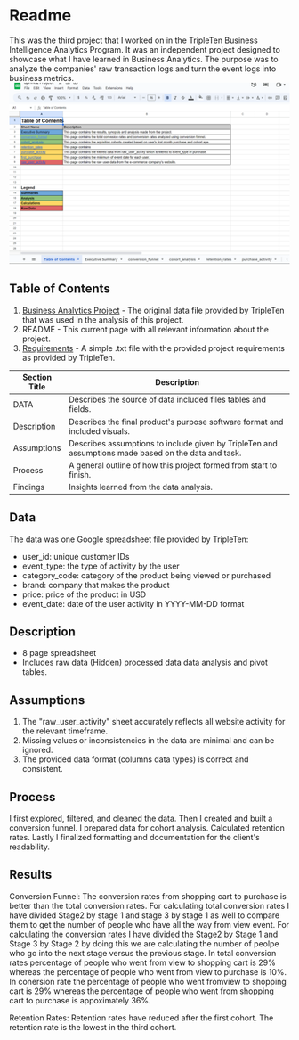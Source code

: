 
# Readme

This was the third project that I worked on in the TripleTen Business Intelligence Analytics Program. It was an independent project designed to showcase what I have learned in Business Analytics. The purpose was to analyze the companies' raw transaction logs and turn the event logs into business metrics.
![Business Analytics](https://github.com/mudumbaigth/Dataprojects_Tripleten/blob/main/E-Commerce%20company/Business_Analytics.png)

## Table of Contents

1. [Business Analytics Project](https://github.com/mudumbaigth/Dataprojects_Tripleten/blob/main/E-Commerce%20company/Business%20Analytics%20Project.xlsx) - The original data file provided by TripleTen that was used in the analysis of this project.
2. README - This current page with all relevant information about the project.
3. [Requirements](https://github.com/mudumbaigth/Dataprojects_Tripleten/blob/main/E-Commerce%20company/Requirements.txt) - A simple .txt file with the provided project requirements as provided by TripleTen.

| Section Title | Description |
| ------------- | ----------- |
| DATA          | Describes the source of data included files tables and fields. |
| Description   | Describes the final product's purpose software format and included visuals. |
| Assumptions   | Describes assumptions to include given by TripleTen and assumptions made based on the data and task. |
| Process       | A general outline of how this project formed from start to finish. |
| Findings      | Insights learned from the data analysis. |

## Data

The data was one Google spreadsheet file provided by TripleTen:
- user_id: unique customer IDs
- event_type: the type of activity by the user
- category_code: category of the product being viewed or purchased
- brand: company that makes the product
- price: price of the product in USD
- event_date: date of the user activity in YYYY-MM-DD format

## Description

- 8 page spreadsheet
- Includes raw data (Hidden) processed data data analysis and pivot tables.

## Assumptions

1. The "raw_user_activity" sheet accurately reflects all website activity for the relevant timeframe.
2. Missing values or inconsistencies in the data are minimal and can be ignored.
3. The provided data format (columns data types) is correct and consistent.

## Process

I first explored, filtered, and cleaned the data. Then I created and built a conversion funnel. I prepared data for cohort analysis. Calculated retention rates. Lastly I finalized formatting and documentation for the client's readability.

## Results

Conversion Funnel: The conversion rates from shopping cart to purchase is better than the total conversion rates. For calculating total conversion rates I have divided Stage2 by stage 1 and stage 3 by stage 1 as well to compare them to get the number of people who have all the way from view event. For calculating the conversion rates I have divided the Stage2 by Stage 1 and Stage 3 by Stage 2 by doing this we are calculating the number of peolpe who go into the next stage versus the previous stage. In total conversion rates percentage of people who went from view to shopping cart is 29% whereas the percentage of people who went from view to purchase is 10%. In conersion rate the percentage of people who went fromview to shopping cart is 29% whereas the percentage of people who went from shopping cart to purchase is appoximately 36%.

Retention Rates: Retention rates have reduced after the first cohort. The retention rate is the lowest in the third cohort.
